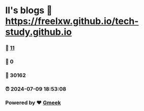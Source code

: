 # ll's blogs :link: https://freelxw.github.io/tech-study.github.io 
### :page_facing_up: [11](https://freelxw.github.io/tech-study.github.io/tag.html) 
### :speech_balloon: 0 
### :hibiscus: 30162 
### :alarm_clock: 2024-07-09 18:53:08 
### Powered by :heart: [Gmeek](https://github.com/Meekdai/Gmeek)
